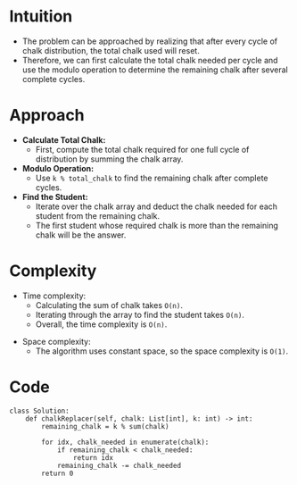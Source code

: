 # Intuition
- The problem can be approached by realizing that after every cycle of chalk distribution, the total chalk used will reset.
- Therefore, we can first calculate the total chalk needed per cycle and use the modulo operation to determine the remaining chalk after several complete cycles.
<!-- Describe your first thoughts on how to solve this problem. -->

# Approach
- **Calculate Total Chalk:**
  - First, compute the total chalk required for one full cycle of distribution by summing the chalk array.
- **Modulo Operation:**
  - Use `k % total_chalk` to find the remaining chalk after complete cycles.
- **Find the Student:**
  - Iterate over the chalk array and deduct the chalk needed for each student from the remaining chalk.
  - The first student whose required chalk is more than the remaining chalk will be the answer.
<!-- Describe your approach to solving the problem. -->

# Complexity
- Time complexity:
  - Calculating the sum of chalk takes `O(n)`.
  - Iterating through the array to find the student takes `O(n)`.
  - Overall, the time complexity is `O(n)`.
<!-- Add your time complexity here, e.g. $$O(n)$$ -->

- Space complexity:
  - The algorithm uses constant space, so the space complexity is `O(1)`.

<!-- Add your space complexity here, e.g. $$O(n)$$ -->

# Code
```python3 []
class Solution:
    def chalkReplacer(self, chalk: List[int], k: int) -> int:
        remaining_chalk = k % sum(chalk)

        for idx, chalk_needed in enumerate(chalk):
            if remaining_chalk < chalk_needed:
                return idx
            remaining_chalk -= chalk_needed
        return 0

```
